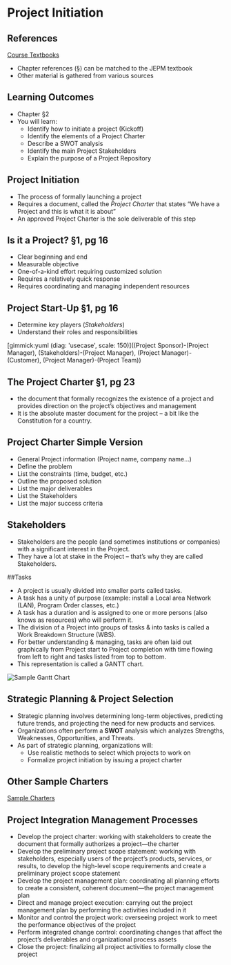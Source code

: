 # Project Initiation #

## References

[Course Textbooks](textbooks.md)

- Chapter references (&sect;) can be matched to the JEPM textbook
- Other material is gathered from various sources

## Learning Outcomes ##
- Chapter &sect;2
- You will learn:
	- Identify how to initiate a project (Kickoff)
	- Identify the elements of a Project Charter
	- Describe a SWOT analysis
	- Identify the main Project Stakeholders
	- Explain the purpose of a Project Repository
	
## Project Initiation ##

- The process of formally launching a project
- Requires a document, called the _Project Charter_ that states “We have a Project and this is what it is about”
- An approved Project Charter is the sole deliverable of this step

## Is it a Project? &sect;1, pg 16 ##

- Clear beginning and end
- Measurable objective
- One-of-a-kind effort requiring customized solution
- Requires a relatively quick response
- Requires coordinating and managing independent resources

## Project Start-Up &sect;1, pg 16 ##

- Determine key players (_Stakeholders_)
- Understand their roles and responsibilities

[gimmick:yuml (diag: 'usecase', scale: 150)]((Project Sponsor)-(Project Manager), (Stakeholders)-(Project Manager), (Project Manager)-(Customer), (Project Manager)-(Project Team))

## The Project Charter &sect;1, pg 23 ##

- the document that formally recognizes the existence of a project and provides direction on the project’s objectives and management
- It is the absolute master document for the project – a bit like the Constitution for a country.

## Project Charter Simple Version
- General Project information (Project name, company name…)
- Define the problem
- List the constraints (time, budget, etc.)
- Outline the proposed solution
- List the major deliverables
- List the Stakeholders
- List the major success criteria

## Stakeholders
- Stakeholders are the people (and sometimes institutions or companies) with a significant interest in the Project.
- They have a lot at stake in the Project – that’s why they are called Stakeholders.

##Tasks
- A project is usually divided into smaller parts called tasks.
- A task has a unity of purpose (example: install a Local area Network (LAN), Program Order classes, etc.)
- A task has a duration and is assigned to one or more persons (also knows as resources) who will perform it.
- The division of a Project into groups of tasks & into tasks is called a Work Breakdown Structure (WBS).
- For better understanding & managing, tasks are often laid out graphically from Project start to Project completion with time flowing from left to right and tasks listed from top to bottom.
- This representation is called a GANTT chart.

![Sample Gantt Chart][gantt]

## Strategic Planning & Project Selection
- Strategic planning involves determining long-term objectives, predicting future trends, and projecting the need for new products and services.
- Organizations often perform a __SWOT__ analysis which analyzes Strengths, Weaknesses, Opportunities, and Threats.
- As part of strategic planning, organizations will:
	- Use realistic methods to select which projects to work on
	- Formalize project initiation by issuing a project charter

## Other Sample Charters

[Sample Charters][charters]

## Project Integration Management Processes
- Develop the project charter: working with stakeholders to create the document that formally authorizes a project—the charter
- Develop the preliminary project scope statement: working with stakeholders, especially users of the project’s products, services, or results, to develop the high-level scope requirements and create a preliminary project scope statement
- Develop the project management plan: coordinating all planning efforts to create a consistent, coherent document—the project management plan
- Direct and manage project execution: carrying out the project management plan by performing the activities included in it
- Monitor and control the project work: overseeing project work to meet the performance objectives of the project
- Perform integrated change control: coordinating changes that affect the project’s deliverables and organizational process assets
- Close the project: finalizing all project activities to formally close the project

[gantt]: https://s3-us-west-2.amazonaws.com/oosa-wiki/uploads/images/gantt.jpg

[charters]: https://s3-us-west-2.amazonaws.com/oosa-wiki/uploads/pdf/charters.pdf
